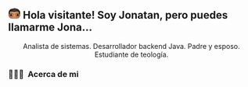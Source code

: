 <h2><img alt="saludanding" src="./img/main-head.png" width="25px"/> Hola visitante! Soy Jonatan, pero puedes llamarme Jona...</h2> 

<p align="center"> Analista de sistemas. Desarrollador backend Java. Padre y esposo. Estudiante de teología.</p>

### 👨🏻‍💻 &nbsp;Acerca de mi
<!--
**JonatanLeti/JonatanLeti** is a ✨ _special_ ✨ repository because its `README.md` (this file) appears on your GitHub profile.

Here are some ideas to get you started:

- 🔭 I’m currently working on ...
- 🌱 I’m currently learning ...
- 👯 I’m looking to collaborate on ...
- 🤔 I’m looking for help with ...
- 💬 Ask me about ...
- 📫 How to reach me: ...
- 😄 Pronouns: ...
- ⚡ Fun fact: ...
-->
